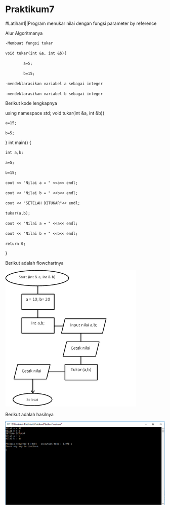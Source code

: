 # Praktikum7

#Latihan1||Program menukar nilai dengan fungsi parameter by reference

Alur Algoritmanya
	
	-Membuat fungsi tukar

	void tukar(int &a, int &b){

    		a=5;

    		b=15;

	-mendeklarasikan variabel a sebagai integer

	-mendeklarasikan variabel b sebagai integer

Berikut kode lengkapnya

using namespace std;
void tukar(int &a, int &b){

    a=15;

    b=5;
}
int main()
{

    int a,b;

    a=5;

    b=15;

    cout << "Nilai a = " <<a<< endl;

    cout << "Nilai b = " <<b<< endl;

    cout << "SETELAH DITUKAR"<< endl;

    tukar(a,b);

    cout << "Nilai a = " <<a<< endl;

    cout << "Nilai b = " <<b<< endl;

    return 0;

}

Berikut adalah flowchartnya

![img](https://raw.githubusercontent.com/amirudin742/Praktikum7/master/Flowchart1.png)

Berikut adalah hasilnya

![img](https://raw.githubusercontent.com/amirudin742/Praktikum7/master/Hasil1.png)